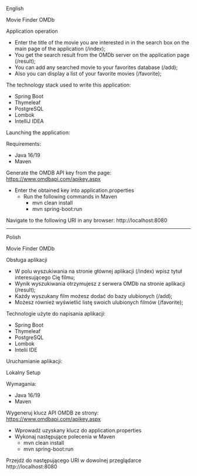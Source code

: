 English

Movie Finder OMDb

Application operation

- Enter the title of the movie you are interested in in the search box on the main page of the application (/index);
- You get the search result from the OMDb server on the application page (/result);
- You can add any searched movie to your favorites database (/add);
- Also you can display a list of your favorite movies (/favorite);

The technology stack used to write this application:

- Spring Boot
- Thymeleaf
- PostgreSQL
- Lombok
- IntelliJ IDEA

Launching the application:

Requirements: 
- Java 16/19
- Maven

Generate the OMDB API key from the page: https://www.omdbapi.com/apikey.aspx

- Enter the obtained key into application.properties 
  - Run the following commands in Maven
    -   mvn clean install
    -   mvn spring-boot:run

Navigate to the following URI in any browser: http://localhost:8080


---------------------------------------------------------------------------------------------------------------------------------------
Polish

Movie Finder OMDb

Obsługa aplikacji

- W polu wyszukiwania na stronie głównej aplikacji (/index) wpisz tytuł interesującego Cię filmu;
- Wynik wyszukiwania otrzymujesz z serwera OMDb na stronie aplikacji (/result);
- Każdy wyszukany film możesz dodać do bazy ulubionych (/add);
- Możesz również wyświetlić listę swoich ulubionych filmów (/favorite);

Technologie użyte do napisania aplikacji:

- Spring Boot
- Thymeleaf
- PostgreSQL
- Lombok
- Intelii IDE

Uruchamianie aplikacji:

Lokalny Setup

Wymagania:
- Java 16/19
- Maven

Wygeneruj klucz API OMDB ze strony: https://www.omdbapi.com/apikey.aspx

- Wprowadź uzyskany klucz do application.properties
- Wykonaj następujące polecenia w Maven
  - mvn clean install
  - mvn spring-boot:run

Przejdź do następującego URI w dowolnej przeglądarce
http://localhost:8080


